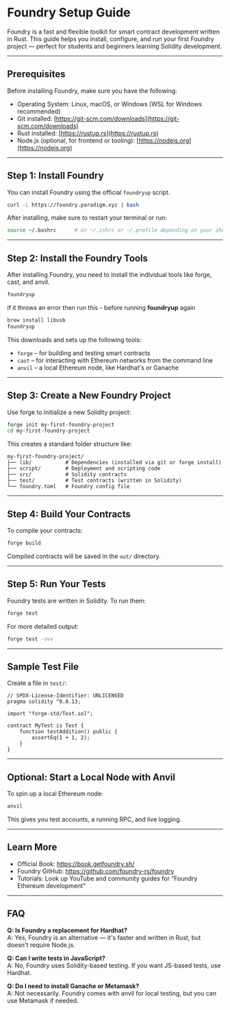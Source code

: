 # Foundry Setup Guide

Foundry is a fast and flexible toolkit for smart contract development written in Rust. This guide helps you install, configure, and run your first Foundry project — perfect for students and beginners learning Solidity development.

---

## Prerequisites

Before installing Foundry, make sure you have the following:

- Operating System: Linux, macOS, or Windows (WSL for Windows recommended)
- Git installed: [https://git-scm.com/downloads](https://git-scm.com/downloads)
- Rust installed: [https://rustup.rs](https://rustup.rs)
- Node.js (optional, for frontend or tooling): [https://nodejs.org](https://nodejs.org)

---

## Step 1: Install Foundry

You can install Foundry using the official `foundryup` script.

```bash
curl -L https://foundry.paradigm.xyz | bash
```

After installing, make sure to restart your terminal or run:

```bash
source ~/.bashrc      # or ~/.zshrc or ~/.profile depending on your shell
```

---

## Step 2: Install the Foundry Tools

After installing Foundry, you need to install the individual tools like forge, cast, and anvil.

```bash
foundryup
```
if it throws an error then run this - before running **foundryup** again  

```bash
brew install libusb
foundryup
```

This downloads and sets up the following tools:

- `forge` – for building and testing smart contracts
- `cast` – for interacting with Ethereum networks from the command line
- `anvil` – a local Ethereum node, like Hardhat's or Ganache

---

## Step 3: Create a New Foundry Project

Use forge to initialize a new Solidity project:

```bash
forge init my-first-foundry-project
cd my-first-foundry-project
```

This creates a standard folder structure like:

```
my-first-foundry-project/
├── lib/           # Dependencies (installed via git or forge install)
├── script/        # Deployment and scripting code
├── src/           # Solidity contracts
├── test/          # Test contracts (written in Solidity)
└── foundry.toml   # Foundry config file
```

---

## Step 4: Build Your Contracts

To compile your contracts:

```bash
forge build
```

Compiled contracts will be saved in the `out/` directory.

---

## Step 5: Run Your Tests

Foundry tests are written in Solidity. To run them:

```bash
forge test
```

For more detailed output:

```bash
forge test -vvv
```

---

## Sample Test File

Create a file in `test/`:

```solidity
// SPDX-License-Identifier: UNLICENSED
pragma solidity ^0.8.13;

import "forge-std/Test.sol";

contract MyTest is Test {
    function testAddition() public {
        assertEq(1 + 1, 2);
    }
}
```

---

## Optional: Start a Local Node with Anvil

To spin up a local Ethereum node:

```bash
anvil
```

This gives you test accounts, a running RPC, and live logging.

---

## Learn More

- Official Book: https://book.getfoundry.sh/
- Foundry GitHub: https://github.com/foundry-rs/foundry
- Tutorials: Look up YouTube and community guides for “Foundry Ethereum development”

---

## FAQ

**Q: Is Foundry a replacement for Hardhat?**  
A: Yes, Foundry is an alternative — it's faster and written in Rust, but doesn't require Node.js.

**Q: Can I write tests in JavaScript?**  
A: No, Foundry uses Solidity-based testing. If you want JS-based tests, use Hardhat.

**Q: Do I need to install Ganache or Metamask?**  
A: Not necessarily. Foundry comes with anvil for local testing, but you can use Metamask if needed.